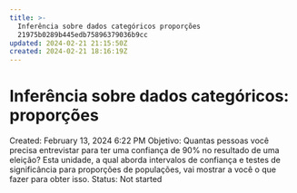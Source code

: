 ```yaml
---
title: >-
  Inferência sobre dados categóricos proporções
  21975b0289b445edb75896379036b9cc
updated: 2024-02-21 21:15:50Z
created: 2024-02-21 18:16:19Z
---
```


# Inferência sobre dados categóricos: proporções

Created: February 13, 2024 6:22 PM
Objetivo: Quantas pessoas você precisa entrevistar para ter uma confiança de 90% no resultado de uma eleição? Esta unidade, a qual aborda intervalos de confiança e testes de significância para proporções de populações, vai mostrar a você o que fazer para obter isso.
Status: Not started